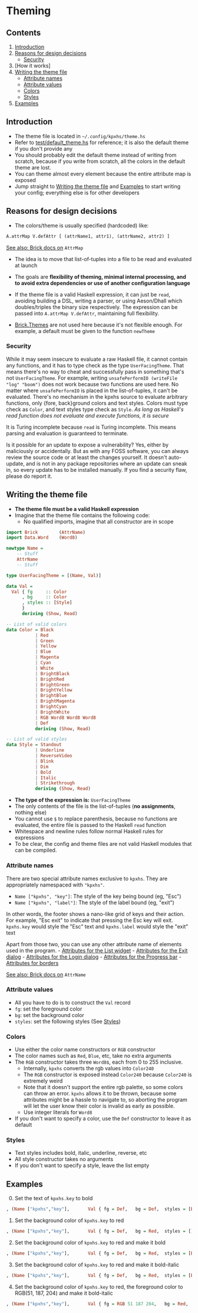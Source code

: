 # Theming

## Contents

1. [Introduction](#Introduction)
2. [Reasons for design decisions](#Reasons-for-design-decisions)
    - [Security](#Security)
3. [How it works]
4. [Writing the theme file](#Writing-the-theme-file)
    - [Attribute names](#Attribute-names)
    - [Attribute values](#Attribute-values)
    - [Colors](#Colors)
    - [Styles](#Styles)
5. [Examples](#Examples)

## Introduction

- The theme file is located in `~/.config/kpxhs/theme.hs`
- Refer to [test/default_theme.hs](test/default_theme.hs) for reference; it is also the default theme if you don't provide any
- You should probably edit the default theme instead of writing from scratch, because if you write from scratch, all the colors in the default theme are lost.
- You can theme almost every element because the entire attribute map is exposed
- Jump straight to [Writing the theme file](#Writing-the-theme-file) and [Examples](#Examples) to start writing your config; everything else is for other developers

## Reasons for design decisions

- The colors/theme is usually specified (hardcoded) like:

```hs
A.attrMap V.defAttr [ (attrName1, attr1), (attrName2, attr2) ]
```
[See also: Brick docs on](https://hackage.haskell.org/package/brick-0.64/docs/Brick-AttrMap.html) `AttrMap`

- The idea is to move that list-of-tuples into a file to be read and evaluated at launch
- The goals are **flexibility of theming, minimal internal processing, and to avoid extra dependencies or use of another configuration language**
- If the theme file is a valid Haskell expression, it can just be `read`, avoiding building a DSL, writing a parser, or using Aeson/Dhall which doubles/triples the binary size respectively. The expression can be passed into `A.attrMap V.defAttr`, maintaining full flexibility.

- [Brick.Themes](https://hackage.haskell.org/package/brick-0.64/docs/Brick-Themes.html) are not used here because it's not flexible enough. For example, a default must be given to the function `newTheme`

### Security

While it may seem insecure to evaluate a raw Haskell file, it cannot contain any functions, and it has to type check as the type `UserFacingTheme`. That means there's no way to cheat and successfully pass in something that's not `UserFacingTheme`. For example, writing `unsafePerformIO (writeFile "log" "boom")` does not work because two functions are used here. No matter where `unsafePerformIO` is placed in the list-of-tuples, it can't be evaluated. There's no mechanism in the kpxhs source to evaluate arbitrary functions, only {fore, back}ground colors and text styles. Colors must type check as `Color`, and text styles type check as `Style`. *As long as Haskell's read function does not evaluate and execute functions, it is secure*

It is Turing incomplete because `read` is Turing incomplete. This means parsing and evaluation is guaranteed to terminate.

Is it possible for an update to expose a vulnerability? Yes, either by maliciously or accidentally. But as with any FOSS software, you can always review the source code or at least the changes yourself. It doesn't auto-update, and is not in any package repositories where an update can sneak in, so every update has to be installed manually. If you find a security flaw, please do report it.

## Writing the theme file

- **The theme file must be a valid Haskell expression**
- Imagine that the theme file contains the following code:
    - No qualified imports, imagine that all constructor are in scope

```hs
import Brick        (AttrName)
import Data.Word    (Word8)

newtype Name =
    -- Stuff
    AttrName
    -- Stuff

type UserFacingTheme = [(Name, Val)]

data Val =
  Val { fg     :: Color
      , bg     :: Color
      , styles :: [Style]
      }
      deriving (Show, Read)

-- List of valid colors
data Color = Black
           | Red
           | Green
           | Yellow
           | Blue
           | Magenta
           | Cyan
           | White
           | BrightBlack
           | BrightRed
           | BrightGreen
           | BrightYellow
           | BrightBlue
           | BrightMagenta
           | BrightCyan
           | BrightWhite
           | RGB Word8 Word8 Word8
           | Def
           deriving (Show, Read)

-- List of valid styles
data Style = Standout
           | Underline
           | ReverseVideo
           | Blink
           | Dim
           | Bold
           | Italic
           | Strikethrough
           deriving (Show, Read)
```

- **The type of the expression is:** `UserFacingTheme`
- The only contents of the file is the list-of-tuples (**no assignments**, nothing else)
- You cannot use `$` to replace parenthesis, because no functions are evaluated, the entire file is passed to the Haskell `read` function
- Whitespace and newline rules follow normal Haskell rules for expressions
- To be clear, the config and theme files are not valid Haskell modules that can be compiled.

### Attribute names

There are two special attribute names exclusive to `kpxhs`. They are appropriately namespaced with `"kpxhs"`.

- `Name ["kpxhs", "key"]`: The style of the key being bound (eg, "Esc")
- `Name ["kpxhs", "label"]`: The style of the label bound (eg, "exit")

In other words, the footer shows a nano-like grid of keys and their action. For example, "Esc exit" to indicate that pressing the Esc key will exit. `kpxhs.key` would style the "Esc" text and `kpxhs.label` would style the "exit" text

Apart from those two, you can use any other attribute name of elements used in the program.
    - [Attributes for the List widget](https://hackage.haskell.org/package/brick-0.64/docs/Brick-Widgets-List.html#g:7)
    - [Attributes for the Exit dialog](https://hackage.haskell.org/package/brick-0.64/docs/Brick-Widgets-Dialog.html#g:4)
    - [Attributes for the Login dialog](https://hackage.haskell.org/package/brick-0.64/docs/Brick-Widgets-Edit.html#g:7)
    - [Attributes for the Progress bar](https://hackage.haskell.org/package/brick-0.64/docs/Brick-Widgets-ProgressBar.html#g:1)
    - [Attributes for borders](https://hackage.haskell.org/package/brick-0.64/docs/Brick-Widgets-Border.html#g:5)

[See also: Brick docs on](https://hackage.haskell.org/package/brick-0.64/docs/Brick-AttrMap.html#t:AttrName) `AttrName`


### Attribute values

- All you have to do is to construct the `Val` record
- `fg`: set the foreground color
- `bg`: set the background color
- `styles`: set the following styles (See [Styles](#Styles))

### Colors

- Use either the color name constructors or `RGB` constructor
- The color names such as `Red`, `Blue`, etc, take no extra arguments
- The `RGB` constructor takes three `Word8`s, each from 0 to 255 inclusive.
    - Internally, `kpxhs` converts the rgb values into `Color240`
    - The `RGB` constructor is exposed instead `Color240` because `Color240` is extremely weird
    - Note that it doesn't support the entire rgb palette, so some colors can throw an error. `kpxhs` allows it to be thrown, because some attributes might be a hassle to navigate to, so aborting the program will let the user know their color is invalid as early as possible.
    - Use integer literals for `Word8`
- If you don't want to specify a color, use the `Def` constructor to leave it as default


### Styles

- Text styles includes bold, italic, underline, reverse, etc
- All style constructor takes no arguments
- If you don't want to specify a style, leave the list empty

## Examples

0. Set the text of `kpxhs.key` to bold
```hs
, (Name ["kpxhs","key"],       Val { fg = Def,   bg = Def,  styles = [Bold] } )
```

1. Set the background color of `kpxhs.key` to red
```hs
, (Name ["kpxhs","key"],       Val { fg = Def,   bg = Red,  styles = [] } )
```

2. Set the background color of `kpxhs.key` to red and make it bold

```hs
, (Name ["kpxhs","key"],       Val { fg = Def,   bg = Red,  styles = [Bold] } )
```

3. Set the background color of `kpxhs.key` to red and make it bold-italic

```hs
, (Name ["kpxhs","key"],       Val { fg = Def,   bg = Red,  styles = [Bold, Italic] } )
```

4. Set the background color of `kpxhs.key` to red, the foreground color to RGB(51, 187, 204) and make it bold-italic

```hs
, (Name ["kpxhs","key"],       Val { fg = RGB 51 187 204,   bg = Red,  styles = [Bold, Italic] } )
```
